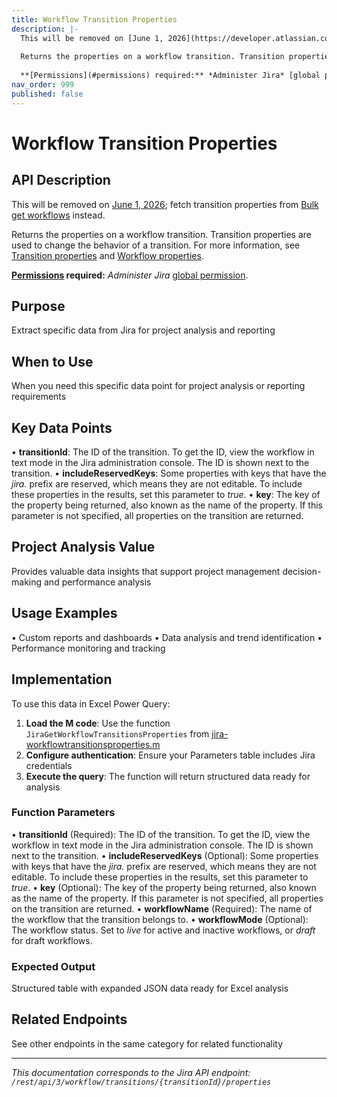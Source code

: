 ```yaml
---
title: Workflow Transition Properties
description: |-
  This will be removed on [June 1, 2026](https://developer.atlassian.com/cloud/jira/platform/changelog/#CHANGE-2570); fetch transition properties from [Bulk get workflows](https://developer.atlassian.com/cloud/jira/platform/rest/v3/api-group-workflows/#api-rest-api-3-workflows-post) instead.
  
  Returns the properties on a workflow transition. Transition properties are used to change the behavior of a transition. For more information, see [Transition properties](https://confluence.atlassian.com/x/zIhKLg#Advancedworkflowconfiguration-transitionproperties) and [Workflow properties](https://confluence.atlassian.com/x/JYlKLg).
  
  **[Permissions](#permissions) required:** *Administer Jira* [global permission](https://confluence.atlassian.com/x/x4dKLg).
nav_order: 999
published: false
---
```


# Workflow Transition Properties

## API Description
This will be removed on [June 1, 2026](https://developer.atlassian.com/cloud/jira/platform/changelog/#CHANGE-2570); fetch transition properties from [Bulk get workflows](https://developer.atlassian.com/cloud/jira/platform/rest/v3/api-group-workflows/#api-rest-api-3-workflows-post) instead.

Returns the properties on a workflow transition. Transition properties are used to change the behavior of a transition. For more information, see [Transition properties](https://confluence.atlassian.com/x/zIhKLg#Advancedworkflowconfiguration-transitionproperties) and [Workflow properties](https://confluence.atlassian.com/x/JYlKLg).

**[Permissions](#permissions) required:** *Administer Jira* [global permission](https://confluence.atlassian.com/x/x4dKLg).

## Purpose
Extract specific data from Jira for project analysis and reporting

## When to Use
When you need this specific data point for project analysis or reporting requirements

## Key Data Points
• **transitionId**: The ID of the transition. To get the ID, view the workflow in text mode in the Jira administration console. The ID is shown next to the transition.
• **includeReservedKeys**: Some properties with keys that have the *jira.* prefix are reserved, which means they are not editable. To include these properties in the results, set this parameter to *true*.
• **key**: The key of the property being returned, also known as the name of the property. If this parameter is not specified, all properties on the transition are returned.

## Project Analysis Value
Provides valuable data insights that support project management decision-making and performance analysis

## Usage Examples
• Custom reports and dashboards
• Data analysis and trend identification
• Performance monitoring and tracking

## Implementation
To use this data in Excel Power Query:

1. **Load the M code**: Use the function `JiraGetWorkflowTransitionsProperties` from [jira-workflowtransitionsproperties.m](../assets/jira-workflowtransitionsproperties.m)
2. **Configure authentication**: Ensure your Parameters table includes Jira credentials
3. **Execute the query**: The function will return structured data ready for analysis

### Function Parameters
• **transitionId** (Required): The ID of the transition. To get the ID, view the workflow in text mode in the Jira administration console. The ID is shown next to the transition.
• **includeReservedKeys** (Optional): Some properties with keys that have the *jira.* prefix are reserved, which means they are not editable. To include these properties in the results, set this parameter to *true*.
• **key** (Optional): The key of the property being returned, also known as the name of the property. If this parameter is not specified, all properties on the transition are returned.
• **workflowName** (Required): The name of the workflow that the transition belongs to.
• **workflowMode** (Optional): The workflow status. Set to *live* for active and inactive workflows, or *draft* for draft workflows.

### Expected Output
Structured table with expanded JSON data ready for Excel analysis

## Related Endpoints
See other endpoints in the same category for related functionality

---
*This documentation corresponds to the Jira API endpoint: `/rest/api/3/workflow/transitions/{transitionId}/properties`*
